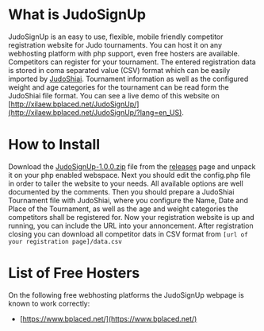 # What is JudoSignUp
JudoSignUp is an easy to use, flexible, mobile friendly competitor registration website for Judo tournaments. You can host it on any webhosting platform with php support, even free hosters are available. Competitors can register for your tournament. The entered registration data is stored in coma separated value (CSV) format which can be easily imported by [JudoShiai](http://www.judoshiai.fi/index-en.php). Tournament information as well as the configured weight and age categories for the tournament can be read form the JudoShiai file format.
You can see a live demo of this website on [http://xilaew.bplaced.net/JudoSignUp/](http://xilaew.bplaced.net/JudoSignUp/?lang=en_US).
# How to Install
Download the [JudoSignUp-1.0.0.zip](https://github.com/Xilaew/JudoShiai-xPack/releases/download/v1.0.0/JudoSignUp-1.0.0.zip) file from the [releases](https://github.com/Xilaew/JudoShiai-xPack/releases) page and unpack it on your php enabled webspace. Next you should edit the config.php file in order to tailer the website to your needs. All available options are well documented by the comments. Then you should prepare a JudoShiai Tournament file with JudoShiai, where you configure the Name, Date and Place of the Tournament, as well as the age and weight categories the competitors shall be registered for.
Now your registration website is up and running, you can include the URL into your annoncement. After registration closing you can download all competitor dats in CSV format from `[url of your registration page]/data.csv`
# List of Free Hosters
On the following free webhosting platforms the JudoSignUp webpage is known to work correctly:
* [https://www.bplaced.net/](https://www.bplaced.net/)
